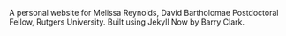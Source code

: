 A personal website for Melissa Reynolds, David Bartholomae Postdoctoral Fellow, Rutgers University. Built using Jekyll Now by Barry Clark.
